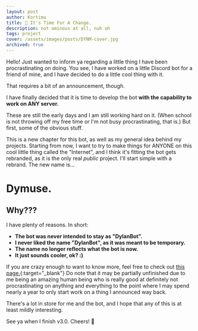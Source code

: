```yaml
---
layout: post
author: Kortimu
title: 🤖 It's Time For A Change.
description: not ominous at all, nuh uh
tags: project 
cover: /assets/images/posts/DYNM-cover.jpg
archived: true
---
```


Hello! Just wanted to inform ya regarding a little thing I have been procrastinating on doing. You see, I have worked on a little Discord bot for a friend of mine, and I have decided to do a little cool thing with it.

That requires a bit of an announcement, though.

I have finally decided that it is time to develop the bot **with the capability to work on ANY server.**

These are still the early days and I am still working hard on it. (When school is not throwing off my free time or I'm not busy procrastinating, that is.) But first, some of the obvious stuff.

This is a new chapter for this bot, as well as my general idea behind my projects. Starting from now, I want to try to make things for ANYONE on this cool little thing called the "Internet", and I think it's fitting the bot gets rebranded, as it is the only real *public* project. I'll start simple with a rebrand. The new name is...

# Dymuse.

## Why???
I have plenty of reasons. In short:
- **The bot was never intended to stay as "DylanBot".**
- **I never liked the name "DylanBot", as it was meant to be temporary.**
- **The name no longer reflects what the bot is now.**
- **It just sounds cooler, ok? :)**

If you are crazy enough to want to know more, feel free to check out [this page.](https://kortidev.notion.site/Version-History-28f0860a077745ab9bd57b3ce4c7f39b){:target="_blank"} Do note that it may be partially unfinished due to me being an amazing human being who is really good at definitely not procrastinating on anything and everything to the point where I may spend nearly a year to only start work on a thing I announced way back.

There's a lot in store for me and the bot, and I hope that any of this is at least mildly interesting.

See ya when I finish v3.0. Cheers! 👋